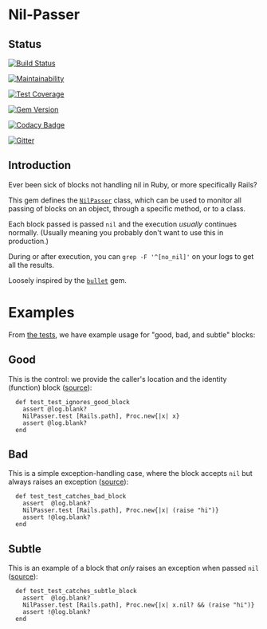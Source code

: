 # Nil-Passer 

## Status

[![Build Status](https://travis-ci.org/michaeljklein/nil-passer.svg?branch=master)](https://travis-ci.org/michaeljklein/nil-passer)

[![Maintainability](https://api.codeclimate.com/v1/badges/4723ba66092afa0a20e1/maintainability)](https://codeclimate.com/github/michaeljklein/nil-passer/maintainability)

[![Test Coverage](https://api.codeclimate.com/v1/badges/4723ba66092afa0a20e1/test_coverage)](https://codeclimate.com/github/michaeljklein/nil-passer/test_coverage)

[![Gem Version](https://badge.fury.io/rb/nil-passer.svg)](https://badge.fury.io/rb/nil-passer)

[![Codacy Badge](https://api.codacy.com/project/badge/Grade/8ec82f7c480c412587116366b89189bf)](https://www.codacy.com/app/michaeljklein/nil-passer?utm_source=github.com&amp;utm_medium=referral&amp;utm_content=michaeljklein/nil-passer&amp;utm_campaign=Badge_Grade)

[![Gitter](https://badges.gitter.im/Join%20Chat.svg)](https://gitter.im/nil-passer/utm_source=badge&utm_medium=badge&utm_campaign=pr-badge&utm_content=badge)


## Introduction

Ever been sick of blocks not handling nil in Ruby, or more specifically Rails?

This gem defines the [`NilPasser`](https://github.com/michaeljklein/nil-passer/blob/master/lib/nil_passer.rb#L3) class, which can be used to monitor all passing of blocks on an object, through a specific method, or to a class.

Each block passed is passed `nil` and the execution _usually_ continues normally. (Usually meaning you probably don't want to use this in production.)

During or after execution, you can `grep -F '^[no_nil]'` on your logs to get all the results.

Loosely inspired by the [`bullet`](https://github.com/flyerhzm/bullet) gem.


# Examples

From [the tests](https://github.com/michaeljklein/nil-passer/blob/master/test/test_nil_passer.rb), we have example usage for "good, bad, and subtle" blocks:


## Good

This is the control: we provide the caller's location and the identity (function) block ([source](https://github.com/michaeljklein/nil-passer/blob/master/test/test_nil_passer.rb#L45)):

```
  def test_test_ignores_good_block
    assert @log.blank?
    NilPasser.test [Rails.path], Proc.new{|x| x}
    assert @log.blank?
  end
```


## Bad

This is a simple exception-handling case, where the block accepts `nil` but always raises an exception ([source](https://github.com/michaeljklein/nil-passer/blob/master/test/test_nil_passer.rb#L51)):

```
  def test_test_catches_bad_block
    assert  @log.blank?
    NilPasser.test [Rails.path], Proc.new{|x| (raise "hi")}
    assert !@log.blank?
  end
```


## Subtle

This is an example of a block that _only_ raises an exception when passed `nil` ([source](https://github.com/michaeljklein/nil-passer/blob/master/test/test_nil_passer.rb#L57)):

```
  def test_test_catches_subtle_block
    assert  @log.blank?
    NilPasser.test [Rails.path], Proc.new{|x| x.nil? && (raise "hi")}
    assert !@log.blank?
  end
```



